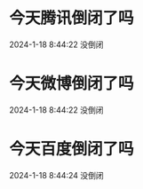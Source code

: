 # 今天腾讯倒闭了吗

2024-1-18 8:44:22 没倒闭

# 今天微博倒闭了吗

2024-1-18 8:44:22 没倒闭

# 今天百度倒闭了吗

2024-1-18 8:44:24 没倒闭

